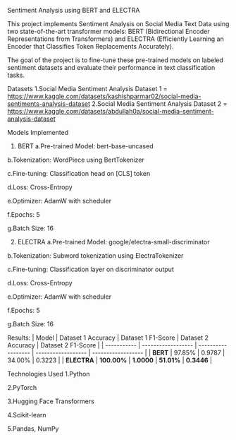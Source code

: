 Sentiment Analysis using BERT and ELECTRA


This project implements Sentiment Analysis on Social Media Text Data using two state-of-the-art transformer models: BERT (Bidirectional Encoder Representations from Transformers) and ELECTRA (Efficiently Learning an Encoder that Classifies Token Replacements Accurately).

The goal of the project is to fine-tune these pre-trained models on labeled sentiment datasets and evaluate their performance in text classification tasks.

Datasets
1.Social Media Sentiment Analysis Dataset 1 = https://www.kaggle.com/datasets/kashishparmar02/social-media-sentiments-analysis-dataset
2.Social Media Sentiment Analysis Dataset 2 = https://www.kaggle.com/datasets/abdullah0a/social-media-sentiment-analysis-dataset

Models Implemented
1. BERT
a.Pre-trained Model: bert-base-uncased

b.Tokenization: WordPiece using BertTokenizer

c.Fine-tuning: Classification head on [CLS] token

d.Loss: Cross-Entropy

e.Optimizer: AdamW with scheduler

f.Epochs: 5

g.Batch Size: 16

2. ELECTRA
a.Pre-trained Model: google/electra-small-discriminator

b.Tokenization: Subword tokenization using ElectraTokenizer

c.Fine-tuning: Classification layer on discriminator output

d.Loss: Cross-Entropy

e.Optimizer: AdamW with scheduler

f.Epochs: 5

g.Batch Size: 16

Results:
| Model       | Dataset 1 Accuracy | Dataset 1 F1-Score | Dataset 2 Accuracy | Dataset 2 F1-Score |
| ----------- | ------------------ | ------------------ | ------------------ | ------------------ |
| **BERT**    | 97.85%             | 0.9787             | 34.00%             | 0.3223             |
| **ELECTRA** | **100.00%**        | **1.0000**         | **51.01%**         | **0.3446**         |

Technologies Used
1.Python

2.PyTorch

3.Hugging Face Transformers

4.Scikit-learn

5.Pandas, NumPy
